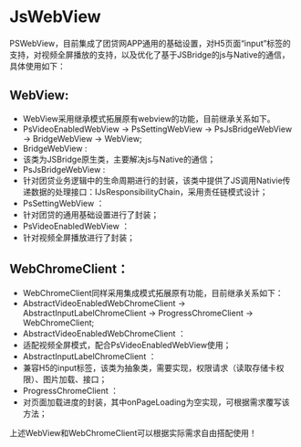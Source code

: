 # JsWebView
PSWebView，目前集成了团贷网APP通用的基础设置，对H5页面“input”标签的支持，对视频全屏播放的支持，以及优化了基于JSBridge的js与Native的通信，<br/>
具体使用如下：  <br/>
## WebView:  <br/>
- WebView采用继承模式拓展原有webview的功能，目前继承关系如下。  <br/>
- PsVideoEnabledWebView -> PsSettingWebView -> PsJsBridgeWebView -> BridgeWebView -> WebView;
- BridgeWebView :  <br/>
- 该类为JSBridge原生类，主要解决js与Native的通信；<br/>
- PsJsBridgeWebView :  <br/>
- 针对团贷业务逻辑中的生命周期进行的封装，该类中提供了JS调用Nativie传递数据的处理接口：IJsResponsibilityChain，采用责任链模式设计；
- PsSettingWebView ：  <br/>
- 针对团贷的通用基础设置进行了封装； <br/>
- PsVideoEnabledWebView ： <br/>
- 针对视频全屏播放进行了封装；  <br/>

## WebChromeClient：  <br/>
- WebChromeClient同样采用集成模式拓展原有功能，目前继承关系如下：  <br/>
- AbstractVideoEnabledWebChromeClient -> AbstractInputLabelChromeClient -> ProgressChromeClient -> WebChromeClient;  <br/>
- AbstractVideoEnabledWebChromeClient ：  <br/>
- 适配视频全屏模式，配合PsVideoEnabledWebView使用；  <br/>
- AbstractInputLabelChromeClient ：  <br/>
- 兼容H5的input标签，该类为抽象类，需要实现，权限请求（读取存储卡权限）、图片加载、接口；<br/>
- ProgressChromeClient ： <br/>
- 对页面加载进度的封装，其中onPageLoading为空实现，可根据需求覆写该方法；  <br/>

上述WebView和WebChromeClient可以根据实际需求自由搭配使用！<br/>
